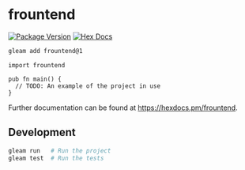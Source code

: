 # frountend

[![Package Version](https://img.shields.io/hexpm/v/frountend)](https://hex.pm/packages/frountend)
[![Hex Docs](https://img.shields.io/badge/hex-docs-ffaff3)](https://hexdocs.pm/frountend/)

```sh
gleam add frountend@1
```
```gleam
import frountend

pub fn main() {
  // TODO: An example of the project in use
}
```

Further documentation can be found at <https://hexdocs.pm/frountend>.

## Development

```sh
gleam run   # Run the project
gleam test  # Run the tests
```
